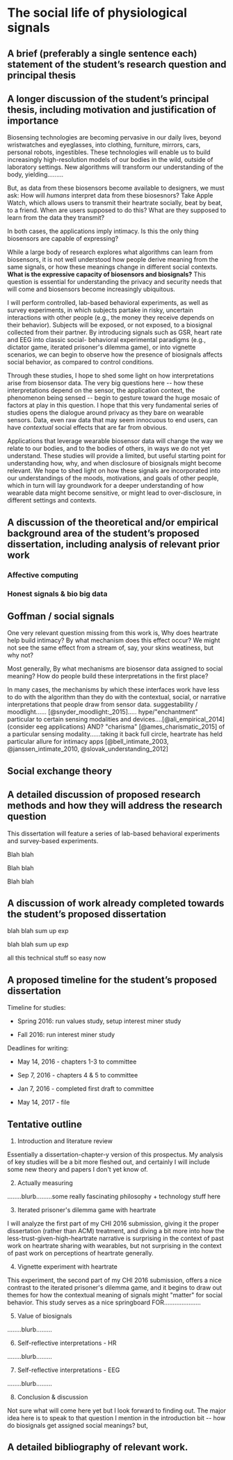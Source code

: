 # The social life of physiological signals

## A brief (preferably a single sentence each) statement of the student’s research question and principal thesis

<!-- write this last -->

## A longer discussion of the student’s principal thesis, including motivation and justification of importance

<!-- remember - end where you begin - begin with apple heartrate sharing, end with it to, but now with a diff lens - generally speaking, take reader on cylcical journeys -->
Biosensing technologies are becoming pervasive in our daily lives, beyond wristwatches and eyeglasses, into clothing, furniture, mirrors, cars, personal robots, ingestibles. 
These technologies will enable us to build increasingly high-resolution models of our bodies in the wild, outside of laboratory settings.
New algorithms will transform our understanding of the body, yielding.........

But, as data from these biosensors become available to designers, we must ask: How will *humans* interpret data from these biosesnors?
Take Apple Watch, which allows users to transmit their heartrate socially, beat by beat, to a friend. When are users supposed to do this? What are they supposed to learn from the data they transmit?
<!-- Now, heartrate has algorithmic meanings; even ones we may not expect [@latvala_longitudinal_2015]. and there are lots of reasons why various parties might be interested in collecting this type of data. companies and consumers. global push toward mhealth and so on. no huge mystires here. But allowing users to *share* their heartrate socially.......,,,,,,,,,,,,, -->
In both cases, the applications imply intimacy. Is this the only thing biosensors are capable of expressing?

While a large body of research explores what algorithms can learn from biosensors, it is not well understood how people derive meaning from the same signals, or how these meanings change in different social contexts. **What is the expressive capacity of biosensors and biosignals?** This question is essential for understanding the privacy and security needs that will come and biosensors become increasingly ubiquitous.

<!-- information about another person under risk and uncertainty 
	abt non-health stuff - mood,thoughts,emotion
-->
I will perform controlled, lab-based behavioral experiments, as well as survey experiments, in which subjects partake in risky, uncertain interactions with other people (e.g., the money they receive depends on their behavior). Subjects will be exposed, or not exposed, to a biosignal collected from their partner. By introducing signals such as GSR, heart rate and EEG into classic social- behavioral experimental paradigms (e.g., dictator game, iterated prisoner's dilemma game), or into vignette scenarios, we can begin to observe how the presence of biosignals affects social behavior, as compared to control conditions.

Through these studies, I hope to shed some light on how interpretations arise from biosensor data. 
The very big questions here -- how these interpretations depend on the sensor, the application context, the phenomenon being sensed -- begin to gesture toward the huge mosaic of factors at play in this question. I hope that this very fundamental series of studies opens the dialogue around privacy as they bare on wearable sensors. Data, even raw data that may seem innocuous to end users, can have *contextual* social effects that are far from obvious.

Applications that leverage wearable biosensor data will change the way we relate to our bodies, and to the bodies of others, in ways we do not yet understand.
These studies will provide a limited, but useful starting point for understanding how, why, and when disclosure of biosignals might become relevant. We hope to shed light on how these signals are incorporated into our understandings of the moods, motivations, and goals of other people, which in turn will lay groundwork for a deeper understanding of how wearable data might become sensitive, or might lead to over-disclosure, in different settings and contexts.

## A discussion of the theoretical and/or empirical background area of the student’s proposed dissertation, including analysis of relevant prior work

<!-- SEE: notes/00 Introduction/00-lit-review-introduction.md -->

### Affective computing

<!-- rant -->

### Honest signals & bio big data

<!-- rant -->

<!-- pentland - providing feedback to the persons being sensed? -->

<!-- tension between medical and behavioral meanings? -->

## Goffman / social signals

<!-- rant - from notes on these topics -->

<!-- donath -->

<!-- bergstrom -->

<!-- meeting mediator -->

<!-- but wait! there are more fundamental questions here,..... -->
One very relevant question missing from this work is, Why does heartrate help build intimacy? By what mechanism does this effect occur? We might not see the same effect from a stream of, say, your skins weatiness, but why not? 

Most generally, By what mechanisms are biosensor data assigned to social meaning? How do people build these interpretations in the first place?

In many cases, the mechanisms by which these interfaces work have less to do with the algorithm than they do with the contextual, social, or narrative interpretations that people draw from sensor data. <!-- a whole array of stuff i could talk about here, ubifit garden; meeting mediator; social signals; EEG; --> suggestability / moodlight...... [@snyder_moodlight:_2015]..... hype/"enchantment" particular to certain sensing modalities and devices....[@ali_empirical_2014]  (consider eeg applications) AND? "charisma" [@ames_charismatic_2015] of a particular sensing modality......taking it back full circle, heartrate has held particular allure for intimacy apps [@bell_intimate_2003, @janssen_intimate_2010, @slovak_understanding_2012]

<!-- and i might want to quote dawn nafus at lenght about cultural cohesion etc. -->

## Social exchange theory

<!-- what is it? -->

## A detailed discussion of proposed research methods and how they will address the research question

<!-- 
first graph

	high-level: lab-based behavioral + survey methods

	high-level: why these help us answer certain questions, despite shortcomings
 -->

This dissertation will feature a series of lab-based behavioral experiments and survey-based experiments.

<!-- 
second graph
	
	major topic covered: interpretation of heart-rate in risky interactions

		bc: does it even have an observable social meaning ?
 -->

Blah blah

<!-- 
third graph

	major topic covered: value of heart-rate, vs some other metric, in risky interaction

		bc: do people really care about the metric much ?
 -->

Blah blah

<!-- 
fourth graph

	major topic covered: effect of affectiva..............?????????

		bc: it has a more direct relationship to everday experiences - do ppl trust sensors more than their intuition?
 -->

Blah blah

## A discussion of work already completed towards the student’s proposed dissertation

<!-- CHI 2016 work with coye, first exp we did -->

blah blah sum up exp

<!-- chi 2016 work with coye, second exp we did -->

blah blah sum up exp

<!-- indra/johnwork -->

all this technical stuff so easy now

## A proposed timeline for the student’s proposed dissertation

Timeline for studies:

- Spring 2016: run values study, setup interest miner study

- Fall 2016: run interest miner study

Deadlines for writing:

- May 14, 2016 - chapters 1-3  to committee

- Sep 7, 2016  - chapters 4 & 5 to committee

- Jan 7, 2016  - completed first draft to committee

- May 14, 2017     - file

## Tentative outline

1. Introduction and literature review

Essentially a dissertation-chapter-y version of this prospectus. My analysis of key studies will be a bit more fleshed out, and certainly I will include some new theory and papers I don't yet know of. <!-- this should be some kind of pub someday -->

2. Actually measuring

........blurb.........some really fascinating philosophy + technology stuff here

3. Iterated prisoner's dilemma game with heartrate

I will analyze the first part of my CHI 2016 submission, giving it the proper dissertation (rather than ACM) treatment, and diving a bit more into how the less-trust-given-high-heartrate narrative is surprising in the context of past work on heartrate sharing with wearables, but not surprising in the context of past work on perceptions of heartrate generally.

4. Vignette experiment with heartrate

This experiment, the second part of my CHI 2016 submission, offers a nice contrast to the iterated prisoner's dilemma game, and it begins to draw out themes for how the contextual meaning of signals might "matter" for social behavior. This study serves as a nice springboard FOR.....................

5. Value of biosignals 

........blurb.........

6. Self-reflective interpretations - HR

........blurb.........

7. Self-reflective interpretations - EEG

........blurb.........

8. Conclusion & discussion

Not sure what will come here yet but I look forward to finding out. The major idea here is to speak to that question I mention in the introduction bit -- how do biosignals get assigned social meanings? but, 

## A detailed bibliography of relevant work.
